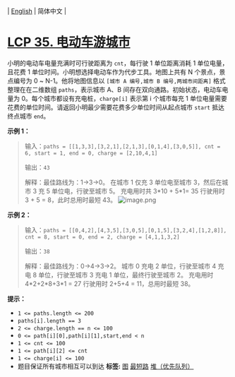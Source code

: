| [English](README_EN.md) | 简体中文 |

# [LCP 35. 电动车游城市](https://leetcode.cn/problems/DFPeFJ)
小明的电动车电量充满时可行驶距离为 `cnt`，每行驶 1 单位距离消耗 1 单位电量，且花费 1 单位时间。小明想选择电动车作为代步工具。地图上共有 N 个景点，景点编号为 0 ~ N-1。他将地图信息以 `[城市 A 编号,城市 B 编号,两城市间距离]` 格式整理在在二维数组 `paths`，表示城市 A、B 间存在双向通路。初始状态，电动车电量为 0。每个城市都设有充电桩，`charge[i]` 表示第 i 个城市每充 1 单位电量需要花费的单位时间。请返回小明最少需要花费多少单位时间从起点城市 `start` 抵达终点城市 `end`。


**示例 1：**
>输入：`paths = [[1,3,3],[3,2,1],[2,1,3],[0,1,4],[3,0,5]], cnt = 6, start = 1, end = 0, charge = [2,10,4,1]`
>
>输出：`43`
>
>解释：最佳路线为：1->3->0。
>在城市 1 仅充 3 单位电至城市 3，然后在城市 3 充 5 单位电，行驶至城市 5。
>充电用时共 3\*10 + 5\*1= 35
>行驶用时 3 + 5 = 8，此时总用时最短 43。
![image.png](https://pic.leetcode-cn.com/1616125304-mzVxIV-image.png)




**示例 2：**
>输入：`paths = [[0,4,2],[4,3,5],[3,0,5],[0,1,5],[3,2,4],[1,2,8]], cnt = 8, start = 0, end = 2, charge = [4,1,1,3,2]`
>
>输出：`38`
>
>解释：最佳路线为：0->4->3->2。
>城市 0 充电 2 单位，行驶至城市 4 充电 8 单位，行驶至城市 3 充电 1 单位，最终行驶至城市 2。
>充电用时 4\*2+2\*8+3\*1 = 27
>行驶用时 2+5+4 = 11，总用时最短 38。

**提示：**
- `1 <= paths.length <= 200`
- `paths[i].length == 3`
- `2 <= charge.length == n <= 100`
- `0 <= path[i][0],path[i][1],start,end < n`
- `1 <= cnt <= 100`
- `1 <= path[i][2] <= cnt`
- `1 <= charge[i] <= 100`
- 题目保证所有城市相互可以到达
**标签:**  [图](https://leetcode.cn/tag/graph) [最短路](https://leetcode.cn/tag/shortest-path) [堆（优先队列）](https://leetcode.cn/tag/heap-priority-queue) 